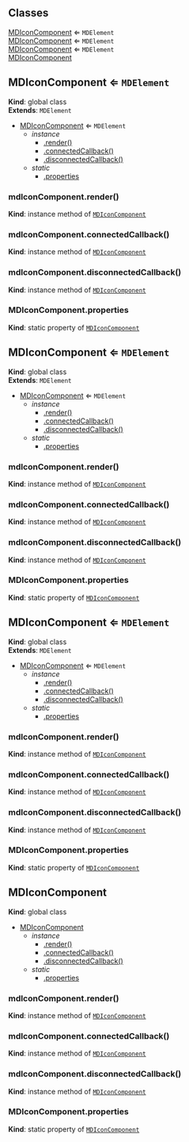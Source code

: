 ## Classes

<dl>
<dt><a href="#MDIconComponent">MDIconComponent</a> ⇐ <code>MDElement</code></dt>
<dd></dd>
<dt><a href="#MDIconComponent">MDIconComponent</a> ⇐ <code>MDElement</code></dt>
<dd></dd>
<dt><a href="#MDIconComponent">MDIconComponent</a> ⇐ <code>MDElement</code></dt>
<dd></dd>
<dt><a href="#MDIconComponent">MDIconComponent</a></dt>
<dd></dd>
</dl>

<a name="MDIconComponent"></a>

## MDIconComponent ⇐ <code>MDElement</code>
**Kind**: global class  
**Extends**: <code>MDElement</code>  

* [MDIconComponent](#MDIconComponent) ⇐ <code>MDElement</code>
    * _instance_
        * [.render()](#MDIconComponent+render)
        * [.connectedCallback()](#MDIconComponent+connectedCallback)
        * [.disconnectedCallback()](#MDIconComponent+disconnectedCallback)
    * _static_
        * [.properties](#MDIconComponent.properties)

<a name="MDIconComponent+render"></a>

### mdIconComponent.render()
**Kind**: instance method of [<code>MDIconComponent</code>](#MDIconComponent)  
<a name="MDIconComponent+connectedCallback"></a>

### mdIconComponent.connectedCallback()
**Kind**: instance method of [<code>MDIconComponent</code>](#MDIconComponent)  
<a name="MDIconComponent+disconnectedCallback"></a>

### mdIconComponent.disconnectedCallback()
**Kind**: instance method of [<code>MDIconComponent</code>](#MDIconComponent)  
<a name="MDIconComponent.properties"></a>

### MDIconComponent.properties
**Kind**: static property of [<code>MDIconComponent</code>](#MDIconComponent)  
<a name="MDIconComponent"></a>

## MDIconComponent ⇐ <code>MDElement</code>
**Kind**: global class  
**Extends**: <code>MDElement</code>  

* [MDIconComponent](#MDIconComponent) ⇐ <code>MDElement</code>
    * _instance_
        * [.render()](#MDIconComponent+render)
        * [.connectedCallback()](#MDIconComponent+connectedCallback)
        * [.disconnectedCallback()](#MDIconComponent+disconnectedCallback)
    * _static_
        * [.properties](#MDIconComponent.properties)

<a name="MDIconComponent+render"></a>

### mdIconComponent.render()
**Kind**: instance method of [<code>MDIconComponent</code>](#MDIconComponent)  
<a name="MDIconComponent+connectedCallback"></a>

### mdIconComponent.connectedCallback()
**Kind**: instance method of [<code>MDIconComponent</code>](#MDIconComponent)  
<a name="MDIconComponent+disconnectedCallback"></a>

### mdIconComponent.disconnectedCallback()
**Kind**: instance method of [<code>MDIconComponent</code>](#MDIconComponent)  
<a name="MDIconComponent.properties"></a>

### MDIconComponent.properties
**Kind**: static property of [<code>MDIconComponent</code>](#MDIconComponent)  
<a name="MDIconComponent"></a>

## MDIconComponent ⇐ <code>MDElement</code>
**Kind**: global class  
**Extends**: <code>MDElement</code>  

* [MDIconComponent](#MDIconComponent) ⇐ <code>MDElement</code>
    * _instance_
        * [.render()](#MDIconComponent+render)
        * [.connectedCallback()](#MDIconComponent+connectedCallback)
        * [.disconnectedCallback()](#MDIconComponent+disconnectedCallback)
    * _static_
        * [.properties](#MDIconComponent.properties)

<a name="MDIconComponent+render"></a>

### mdIconComponent.render()
**Kind**: instance method of [<code>MDIconComponent</code>](#MDIconComponent)  
<a name="MDIconComponent+connectedCallback"></a>

### mdIconComponent.connectedCallback()
**Kind**: instance method of [<code>MDIconComponent</code>](#MDIconComponent)  
<a name="MDIconComponent+disconnectedCallback"></a>

### mdIconComponent.disconnectedCallback()
**Kind**: instance method of [<code>MDIconComponent</code>](#MDIconComponent)  
<a name="MDIconComponent.properties"></a>

### MDIconComponent.properties
**Kind**: static property of [<code>MDIconComponent</code>](#MDIconComponent)  
<a name="MDIconComponent"></a>

## MDIconComponent
**Kind**: global class  

* [MDIconComponent](#MDIconComponent)
    * _instance_
        * [.render()](#MDIconComponent+render)
        * [.connectedCallback()](#MDIconComponent+connectedCallback)
        * [.disconnectedCallback()](#MDIconComponent+disconnectedCallback)
    * _static_
        * [.properties](#MDIconComponent.properties)

<a name="MDIconComponent+render"></a>

### mdIconComponent.render()
**Kind**: instance method of [<code>MDIconComponent</code>](#MDIconComponent)  
<a name="MDIconComponent+connectedCallback"></a>

### mdIconComponent.connectedCallback()
**Kind**: instance method of [<code>MDIconComponent</code>](#MDIconComponent)  
<a name="MDIconComponent+disconnectedCallback"></a>

### mdIconComponent.disconnectedCallback()
**Kind**: instance method of [<code>MDIconComponent</code>](#MDIconComponent)  
<a name="MDIconComponent.properties"></a>

### MDIconComponent.properties
**Kind**: static property of [<code>MDIconComponent</code>](#MDIconComponent)  
